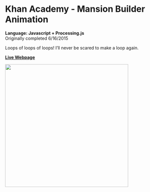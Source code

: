 # Khan Academy - Mansion Builder Animation
<strong>Language: Javascript + Processing.js</strong></br>
Originally completed 6/16/2015

Loops of loops of loops! I’ll never be scared to make a loop again.

<strong><a href="http://dargacode.github.io/KhanMansionBuilder/">Live Webpage</a></strong>

<img src ="http://36.media.tumblr.com/0d5aa98825f034d9237cf6ce8a5bf244/tumblr_inline_nqmqxouuId1tvc5hi_1280.png" width="400" height="400">
